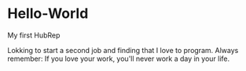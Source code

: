 # Hello-World
My first HubRep

Lokking to start a second job and finding that I love to program. Always remember: If you love your work, you'll never work a day in your life. 
